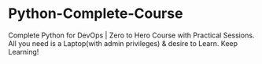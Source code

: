 # Python-Complete-Course
Complete Python for DevOps | Zero to Hero Course with Practical Sessions. All you need is a Laptop(with admin privileges) &amp; desire to Learn. Keep Learning!
